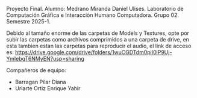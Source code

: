 Proyecto Final.
Alumno: Medrano Miranda Daniel Ulises.
Laboratorio de Computación Gráfica e Interacción Humano Computadora.
Grupo 02.
Semestre 2025-1.

Debido al tamaño enorme de las carpetas de Models y Textures, opte por subir las carpetas como archivos comprimidos a una carpeta de drive, en esta tambien estan las carpetas para reproducir el audio, el link de acceso es:
https://drive.google.com/drive/folders/1wuCGDTdm0piI0lP9Uj-YmIebqT6NMyEN?usp=sharing

Compañeros de equipo:

  - Barragan Pilar Diana
  - Uriarte Ortiz Enrique Yahir
